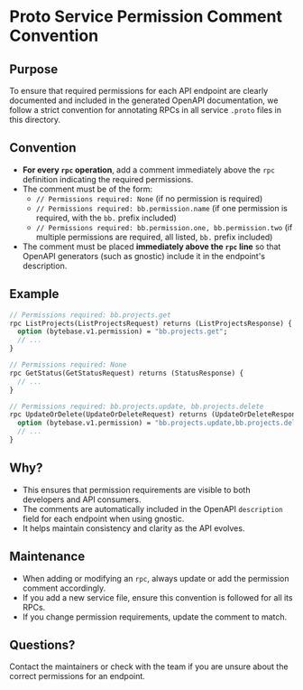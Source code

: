 # Proto Service Permission Comment Convention

## Purpose

To ensure that required permissions for each API endpoint are clearly documented and included in the generated OpenAPI documentation, we follow a strict convention for annotating RPCs in all service `.proto` files in this directory.

## Convention

- **For every `rpc` operation**, add a comment immediately above the `rpc` definition indicating the required permissions.
- The comment must be of the form:
  - `// Permissions required: None` (if no permission is required)
  - `// Permissions required: bb.permission.name` (if one permission is required, with the `bb.` prefix included)
  - `// Permissions required: bb.permission.one, bb.permission.two` (if multiple permissions are required, all listed, `bb.` prefix included)
- The comment must be placed **immediately above the `rpc` line** so that OpenAPI generators (such as gnostic) include it in the endpoint's description.

## Example

```proto
// Permissions required: bb.projects.get
rpc ListProjects(ListProjectsRequest) returns (ListProjectsResponse) {
  option (bytebase.v1.permission) = "bb.projects.get";
  // ...
}

// Permissions required: None
rpc GetStatus(GetStatusRequest) returns (StatusResponse) {
  // ...
}

// Permissions required: bb.projects.update, bb.projects.delete
rpc UpdateOrDelete(UpdateOrDeleteRequest) returns (UpdateOrDeleteResponse) {
  option (bytebase.v1.permission) = "bb.projects.update,bb.projects.delete";
  // ...
}
```

## Why?

- This ensures that permission requirements are visible to both developers and API consumers.
- The comments are automatically included in the OpenAPI `description` field for each endpoint when using gnostic.
- It helps maintain consistency and clarity as the API evolves.

## Maintenance

- When adding or modifying an `rpc`, always update or add the permission comment accordingly.
- If you add a new service file, ensure this convention is followed for all its RPCs.
- If you change permission requirements, update the comment to match.

## Questions?

Contact the maintainers or check with the team if you are unsure about the correct permissions for an endpoint. 